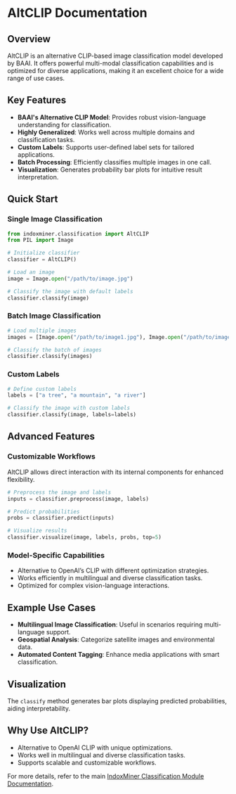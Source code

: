 # AltCLIP Documentation

## Overview
AltCLIP is an alternative CLIP-based image classification model developed by BAAI. It offers powerful multi-modal classification capabilities and is optimized for diverse applications, making it an excellent choice for a wide range of use cases.

## Key Features
- **BAAI's Alternative CLIP Model**: Provides robust vision-language understanding for classification.
- **Highly Generalized**: Works well across multiple domains and classification tasks.
- **Custom Labels**: Supports user-defined label sets for tailored applications.
- **Batch Processing**: Efficiently classifies multiple images in one call.
- **Visualization**: Generates probability bar plots for intuitive result interpretation.

## Quick Start

### Single Image Classification
```python
from indoxminer.classification import AltCLIP
from PIL import Image

# Initialize classifier
classifier = AltCLIP()

# Load an image
image = Image.open("/path/to/image.jpg")

# Classify the image with default labels
classifier.classify(image)
```

### Batch Image Classification
```python
# Load multiple images
images = [Image.open("/path/to/image1.jpg"), Image.open("/path/to/image2.jpg")]

# Classify the batch of images
classifier.classify(images)
```

### Custom Labels
```python
# Define custom labels
labels = ["a tree", "a mountain", "a river"]

# Classify the image with custom labels
classifier.classify(image, labels=labels)
```

## Advanced Features

### Customizable Workflows
AltCLIP allows direct interaction with its internal components for enhanced flexibility.
```python
# Preprocess the image and labels
inputs = classifier.preprocess(image, labels)

# Predict probabilities
probs = classifier.predict(inputs)

# Visualize results
classifier.visualize(image, labels, probs, top=5)
```

### Model-Specific Capabilities
- Alternative to OpenAI’s CLIP with different optimization strategies.
- Works efficiently in multilingual and diverse classification tasks.
- Optimized for complex vision-language interactions.

## Example Use Cases
- **Multilingual Image Classification**: Useful in scenarios requiring multi-language support.
- **Geospatial Analysis**: Categorize satellite images and environmental data.
- **Automated Content Tagging**: Enhance media applications with smart classification.

## Visualization
The `classify` method generates bar plots displaying predicted probabilities, aiding interpretability.

## Why Use AltCLIP?
- Alternative to OpenAI CLIP with unique optimizations.
- Works well in multilingual and diverse classification tasks.
- Supports scalable and customizable workflows.

For more details, refer to the main [IndoxMiner Classification Module Documentation](../Classification_Module.md).


